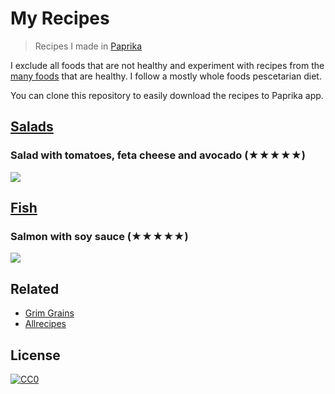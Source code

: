# My Recipes
> Recipes I made in [Paprika](https://www.paprikaapp.com)

I exclude all foods that are not healthy and experiment with recipes from the [many foods](https://wiki.nikitavoloboev.xyz/health/nutrition/foods.html) that are healthy. I follow a mostly whole foods pescetarian diet.

You can clone this repository to easily download the recipes to Paprika app.

## [Salads](salads)
### Salad with tomatoes, feta cheese and avocado (★★★★★)
![](https://i.imgur.com/mjWbEVh.png)

## [Fish](fish)
### Salmon with soy sauce (★★★★★)
![](https://i.imgur.com/nnf4T6G.png)

## Related
- [Grim Grains](http://grimgrains.com/)
- [Allrecipes](https://www.allrecipes.com/)

## License
[![CC0](http://mirrors.creativecommons.org/presskit/buttons/88x31/svg/cc-zero.svg)](https://creativecommons.org/publicdomain/zero/1.0/)